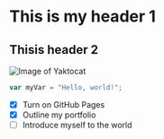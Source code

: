 # This is my header 1
## Thisis header 2
![Image of Yaktocat](https://octodex.github.com/images/yaktocat.png)
``` javascript
var myVar = "Hello, world!";
```
- [x] Turn on GitHub Pages
- [x] Outline my portfolio
- [ ] Introduce myself to the world
